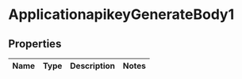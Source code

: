 # ApplicationapikeyGenerateBody1

## Properties
Name | Type | Description | Notes
------------ | ------------- | ------------- | -------------
